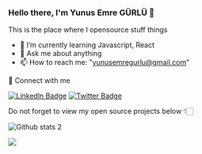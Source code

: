 
### Hello there, I'm Yunus Emre GÜRLÜ 👋


This is the place where I opensource stuff  things 

- 🌱 I’m currently learning Javascript, React
- 💬 Ask me about anything
- 📫 How to reach me: "[yunusemregurlu@gmail.com](mailto:yunusemregurlu@gmail.com)"


🔗  Connect with me

[![Linkedln Badge](https://img.shields.io/badge/-Linkedln-blue?style=flat-square&labelColor=blue&logo=Linkedln&logoColor=white&link=link)](https://www.linkedin.com/in/yunusemregurlu/)
[![Twitter Badge](https://img.shields.io/badge/-Twitter-blue?style=flat-square&labelColor=blue&logo=Twitter&logoColor=white&link=link)](https://twitter.com/NonlightAsqwe) 


Do not forget to view my open source projects below 👇🏻


![Github stats 2](https://github-readme-stats.vercel.app/api?username=yunusemrgrl&show_icons=true&theme=dark)

![](https://komarev.com/ghpvc/?username=yunusemrgrl&color=ff69b4&style=flat)

